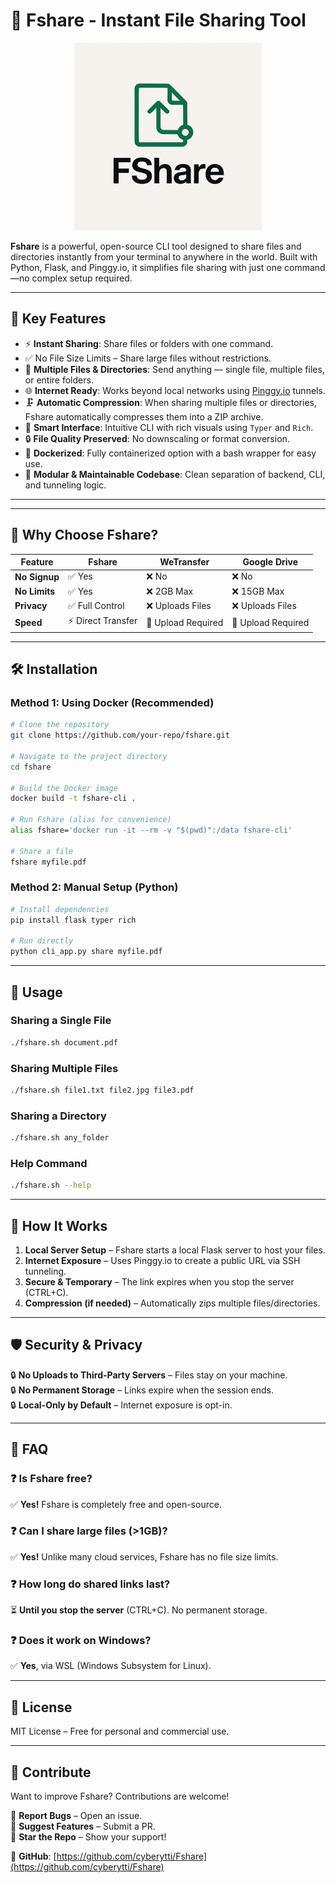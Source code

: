 # 🚀 Fshare - Instant File Sharing Tool  

<p align="center">
  <img src="logo/fshare_logo.png" alt="LLM MCQ Evaluator Logo" width="300" height="300"/>
</p>

**Fshare** is a powerful, open-source CLI tool designed to share files and directories instantly from your terminal to anywhere in the world. Built with Python, Flask, and Pinggy.io, it simplifies file sharing with just one command—no complex setup required.  

---

## 🚀 Key Features

- ⚡ **Instant Sharing**: Share files or folders with one command.
- ✅ No File Size Limits – Share large files without restrictions.
- 📁 **Multiple Files & Directories**: Send anything — single file, multiple files, or entire folders.
- 🌐 **Internet Ready**: Works beyond local networks using [Pinggy.io](https://pinggy.io) tunnels.
- 🗜️ **Automatic Compression**: When sharing multiple files or directories, Fshare automatically compresses them into a ZIP archive.
- 🧠 **Smart Interface**: Intuitive CLI with rich visuals using `Typer` and `Rich`.
- 🔒 **File Quality Preserved**: No downscaling or format conversion.
- 🐳 **Dockerized**: Fully containerized option with a bash wrapper for easy use.
- 🧩 **Modular & Maintainable Codebase**: Clean separation of backend, CLI, and tunneling logic.

---

---

## 🎯 **Why Choose Fshare?**  

| Feature        | Fshare | WeTransfer | Google Drive |  
|---------------|--------|------------|-------------|  
| **No Signup**  | ✅ Yes | ❌ No      | ❌ No        |  
| **No Limits**  | ✅ Yes | ❌ 2GB Max | ❌ 15GB Max  |  
| **Privacy**    | ✅ Full Control | ❌ Uploads Files | ❌ Uploads Files |  
| **Speed**      | ⚡ Direct Transfer | 🐢 Upload Required | 🐢 Upload Required |  

---

## 🛠 **Installation**  

### **Method 1: Using Docker (Recommended)**  

```bash
# Clone the repository  
git clone https://github.com/your-repo/fshare.git  

# Navigate to the project directory  
cd fshare  

# Build the Docker image  
docker build -t fshare-cli .  

# Run Fshare (alias for convenience)  
alias fshare='docker run -it --rm -v "$(pwd)":/data fshare-cli'  

# Share a file  
fshare myfile.pdf  
```

### **Method 2: Manual Setup (Python)**  

```bash
# Install dependencies  
pip install flask typer rich  

# Run directly  
python cli_app.py share myfile.pdf  
```

---

## 🚦 **Usage**  

### **Sharing a Single File**  
```bash
./fshare.sh document.pdf  
```  

### **Sharing Multiple Files**  
```bash
./fshare.sh file1.txt file2.jpg file3.pdf  
```  

### **Sharing a Directory**  
```bash
./fshare.sh any_folder
```  

### **Help Command**  
```bash
./fshare.sh --help  
```  

---

## 📌 **How It Works**  

1. **Local Server Setup** – Fshare starts a local Flask server to host your files.  
2. **Internet Exposure** – Uses Pinggy.io to create a public URL via SSH tunneling.  
3. **Secure & Temporary** – The link expires when you stop the server (CTRL+C).  
4. **Compression (if needed)** – Automatically zips multiple files/directories.  

---

## 🛡 **Security & Privacy**  

🔒 **No Uploads to Third-Party Servers** – Files stay on your machine.  
🔒 **No Permanent Storage** – Links expire when the session ends.  
🔒 **Local-Only by Default** – Internet exposure is opt-in.  

---

## 🤔 **FAQ**  

### ❓ **Is Fshare free?**  
✅ **Yes!** Fshare is completely free and open-source.  

### ❓ **Can I share large files (>1GB)?**  
✅ **Yes!** Unlike many cloud services, Fshare has no file size limits.  

### ❓ **How long do shared links last?**  
⏳ **Until you stop the server** (CTRL+C). No permanent storage.  

### ❓ **Does it work on Windows?**  
✅ **Yes**, via WSL (Windows Subsystem for Linux).  

---

## 📜 **License**  
MIT License – Free for personal and commercial use.  

---

## 🚀 **Contribute**  
Want to improve Fshare? Contributions are welcome!  

🔹 **Report Bugs** – Open an issue.  
🔹 **Suggest Features** – Submit a PR.  
🔹 **Star the Repo** – Show your support!  

📌 **GitHub**: [https://github.com/cyberytti/Fshare](https://github.com/cyberytti/Fshare)


